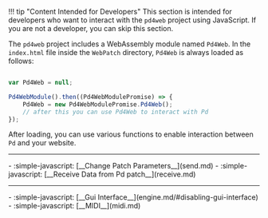 !!! tip "Content Intended for Developers"
    This section is intended for developers who want to interact with the `pd4web` project using JavaScript. If you are not a developer, you can skip this section.

The `pd4web` project includes a WebAssembly module named `Pd4Web`. In the `index.html` file inside the `WebPatch` directory, `Pd4Web` is always loaded as follows:

``` javascript

var Pd4Web = null;

Pd4WebModule().then((Pd4WebModulePromise) => {
    Pd4Web = new Pd4WebModulePromise.Pd4Web();
    // after this you can use Pd4Web to interact with Pd
});
```

After loading, you can use various functions to enable interaction between `Pd` and your website.

--- 
<div class="grid cards" style="border-radius: 30px" markdown>
-   :simple-javascript: [__Change Patch Parameters__](send.md)
-   :simple-javascript: [__Receive Data from Pd patch__](receive.md)

</div>

---

<div class="grid cards" markdown>
-   :simple-javascript: [__Gui Interface__](engine.md/#disabling-gui-interface)
-   :simple-javascript: [__MIDI__](midi.md)

</div>

